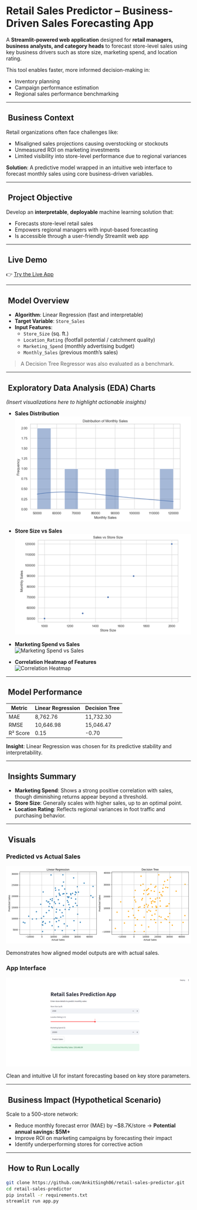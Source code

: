 # ​​ Retail Sales Predictor – Business-Driven Sales Forecasting App

A **Streamlit-powered web application** designed for **retail managers, business analysts, and category heads** to forecast store-level sales using key business drivers such as store size, marketing spend, and location rating.

This tool enables faster, more informed decision-making in:
- Inventory planning  
- Campaign performance estimation  
- Regional sales performance benchmarking  

---

## ​ Business Context

Retail organizations often face challenges like:
- Misaligned sales projections causing overstocking or stockouts  
- Unmeasured ROI on marketing investments  
- Limited visibility into store-level performance due to regional variances  

**Solution**: A predictive model wrapped in an intuitive web interface to forecast monthly sales using core business-driven variables.

---

## ​ Project Objective

Develop an **interpretable**, **deployable** machine learning solution that:
- Forecasts store-level retail sales  
- Empowers regional managers with input-based forecasting  
- Is accessible through a user-friendly Streamlit web app  

---

## ​ Live Demo

👉 [Try the Live App](https://retail-sales-predictor-akfxck5hpg4wdpn3shexnn.streamlit.app/#retail-sales-prediction-app)

---

## ​ Model Overview

- **Algorithm**: Linear Regression (fast and interpretable)  
- **Target Variable**: `Store_Sales`  
- **Input Features**:
  - `Store_Size` (sq. ft.)  
  - `Location_Rating` (footfall potential / catchment quality)  
  - `Marketing_Spend` (monthly advertising budget)  
  - `Monthly_Sales` (previous month’s sales)  

> A Decision Tree Regressor was also evaluated as a benchmark.

---

## ​ Exploratory Data Analysis (EDA) Charts

_(Insert visualizations here to highlight actionable insights)_

- **Sales Distribution**  
  ![Sales Distribution](EDA_1.png)

- **Store Size vs Sales**  
  ![Store Size vs Sales](EDA_2.png)

- **Marketing Spend vs Sales**  
  ![Marketing Spend vs Sales](eda_marketing_spend_vs_sales.png)

- **Correlation Heatmap of Features**  
  ![Correlation Heatmap](eda_correlation_heatmap.png)

---

## ​ Model Performance

| Metric        | Linear Regression | Decision Tree |
|---------------|-------------------|----------------|
| MAE           | 8,762.76          | 11,732.30      |
| RMSE          | 10,646.98         | 15,046.47      |
| R² Score      | 0.15              | -0.70          |

**Insight**: Linear Regression was chosen for its predictive stability and interpretability.

---

## ​ Insights Summary

- **Marketing Spend**: Shows a strong positive correlation with sales, though diminishing returns appear beyond a threshold.  
- **Store Size**: Generally scales with higher sales, up to an optimal point.  
- **Location Rating**: Reflects regional variances in foot traffic and purchasing behavior.  

---

## ​ Visuals

###  Predicted vs Actual Sales  
![Predicted vs Actual](Predicted_vs_Actual.png)

Demonstrates how aligned model outputs are with actual sales.

###  App Interface  
![App Screenshot](retail_sales_prediction.png)

Clean and intuitive UI for instant forecasting based on key store parameters.

---

## ​ Business Impact (Hypothetical Scenario)

Scale to a 500-store network:
- Reduce monthly forecast error (MAE) by ~$8.7K/store → **Potential annual savings: $5M+**
- Improve ROI on marketing campaigns by forecasting their impact  
- Identify underperforming stores for corrective action

---

## ​​ How to Run Locally

```bash
git clone https://github.com/AnkitSingh06/retail-sales-predictor.git
cd retail-sales-predictor
pip install -r requirements.txt
streamlit run app.py
